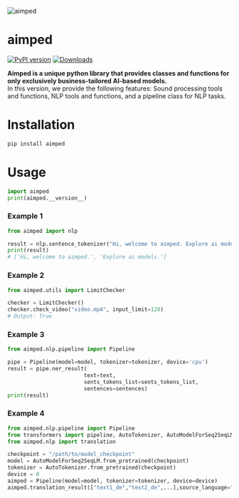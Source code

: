 ![aimped](https://dev.aimped.ai/static/media/AimpedBirdLogo.0b3c7cc26d31afe7bd73db496acb01d1.svg)
# **aimped**
[![PyPI version](https://badge.fury.io/py/aimped.svg)](https://badge.fury.io/py/aimped)
[![Downloads](https://pepy.tech/badge/aimped)](https://pepy.tech/project/aimped)


**Aimped is a unique python library that provides classes and functions for only exclusively business-tailored AI-based models.**   
In this version, we provide the following features:
Sound processing tools and functions, NLP tools and functions, and a pipeline class for NLP tasks. 

# Installation  
```python
pip install aimped
```

# Usage  
```python  
import aimped
print(aimped.__version__)
```

### Example 1

```python  
from aimped import nlp

result = nlp.sentence_tokenizer("Hi, welcome to aimped. Explore ai models.",language="english")
print(result)
# ['Hi, welcome to aimped.', 'Explore ai models.']
```

### Example 2

```python  
from aimped.utils import LimitChecker

checker = LimitChecker()
checker.check_video("video.mp4", input_limit=120)
# Output: True

```

### Example 3
```python  
from aimped.nlp.pipeline import Pipeline

pipe = Pipeline(model=model, tokenizer=tokenizer, device='cpu')
result = pipe.ner_result(
                        text=text,
                        sents_tokens_list=sents_tokens_list,
                        sentences=sentences)
print(result)
```

### Example 4
```python  
from aimped.nlp.pipeline import Pipeline
from transformers import pipeline, AutoTokenizer, AutoModelForSeq2SeqLM
from aimped.nlp import translation

checkpoint = "/path/to/model_checkpoint"
model = AutoModelForSeq2SeqLM.from_pretrained(checkpoint)
tokenizer = AutoTokenizer.from_pretrained(checkpoint)
device = 0
aimped = Pipeline(model=model, tokenizer=tokenizer, device=device)
aimped.translation_result(["text1_de","text2_de",...],source_language="german", output_language="english")
```
